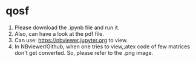 # qosf

1. Please download the .ipynb file and run it.
2. Also, can have a look at the pdf file.
3. Can use: https://nbviewer.jupyter.org to view. 
4. In NBviewer/Github, when one tries to view,;atex code of few matrices don't get converted. So, please refer to the .png image.
